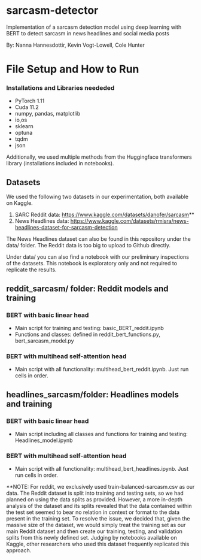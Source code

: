 # sarcasm-detector
Implementation of a sarcasm detection model using deep learning with BERT to detect sarcasm in news headlines and social media posts

By: Nanna Hannesdottir, Kevin Vogt-Lowell, Cole Hunter

# File Setup and How to Run

### Installations and Libraries neededed
  - PyTorch 1.11
  - Cuda 11.2
  - numpy, pandas, matplotlib
  - io,os
  - sklearn
  - optuna
  - tqdm
  - json
 
Additionally, we used multiple methods from the Huggingface transformers library (installations included in notebooks).

## Datasets

We used the following two datasets in our experimentation, both available on Kaggle.

1. SARC Reddit data: https://www.kaggle.com/datasets/danofer/sarcasm**
2. News Headlines data: https://www.kaggle.com/datasets/rmisra/news-headlines-dataset-for-sarcasm-detection

The News Headlines dataset can also be found in this repository under the data/ folder. The Reddit data is too big to upload to Github directly.

Under data/ you can also find a notebook with our preliminary inspections of the datasets. This notebook is exploratory only and not required to replicate the results.

## reddit_sarcasm/ folder: Reddit models and training

### BERT with basic linear head
  - Main script for training and testing: basic_BERT_reddit.ipynb 
  - Functions and classes: defined in reddit_bert_functions.py, bert_sarcasm_model.py

### BERT with multihead self-attention head
  - Main script with all functionality: multihead_bert_reddit.ipynb. Just run cells in order.

## headlines_sarcasm/folder: Headlines models and training

### BERT with basic linear head
   - Main script including all classes and functions for training and testing: Headlines_model.ipynb
### BERT with multihead self-attention head
   - Main script with all functionality: multihead_bert_headlines.ipynb. Just run cells in order.

**NOTE: For reddit, we exclusively used train-balanced-sarcasm.csv as our data. The Reddit dataset is split into training and testing sets, so we had planned on using the data splits as provided. However, a more in-depth analysis of the dataset and its splits revealed that the data contained within the test set seemed to bear no relation in context or format to the data present in the training set. To resolve the issue, we decided that, given the massive size of the dataset, we would simply treat the training set as our main Reddit dataset and then create our training, testing, and validation splits from this newly defined set. Judging by notebooks available on Kaggle, other researchers who used this dataset frequently replicated this approach.

